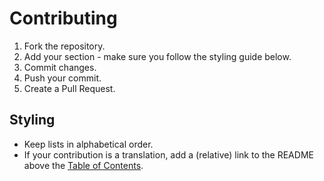 # Contributing

1. Fork the repository.
2. Add your section - make sure you follow the styling guide below.
3. Commit changes.
4. Push your commit.
5. Create a Pull Request.

## Styling

- Keep lists in alphabetical order.
- If your contribution is a translation, add a (relative) link to the README above the [Table of Contents](README.md#table-of-contents).